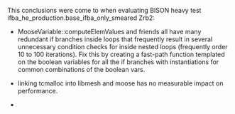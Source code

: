 
This conclusions were come to when evaluating BISON heavy test
ifba_he_production.base_ifba_only_smeared Zrb2:

* MooseVariable::computeElemValues and friends all have many redundant if
  branches inside loops that frequently result in several unnecessary
  condition checks for inside nested loops (frequently order 10 to 100
  iterations). Fix this by creating a fast-path function templated on the
  boolean variables for all the if branches with instantiations for common
  combinations of the boolean vars.

* linking tcmalloc into libmesh and moose has no measurable impact on
  performance.

* 

